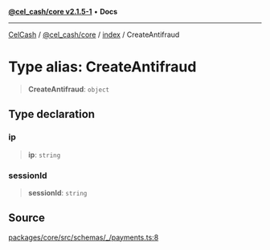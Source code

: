 [**@cel_cash/core v2.1.5-1**](../../README.md) • **Docs**

***

[CelCash](../../../../README.md) / [@cel\_cash/core](../../README.md) / [index](../README.md) / CreateAntifraud

# Type alias: CreateAntifraud

> **CreateAntifraud**: `object`

## Type declaration

### ip

> **ip**: `string`

### sessionId

> **sessionId**: `string`

## Source

[packages/core/src/schemas/\_/payments.ts:8](https://github.com/Pyxlab/celcash/blob/9dbc7013720b05f34ded33140fbf1d827b403eea/packages/core/src/schemas/_/payments.ts#L8)
